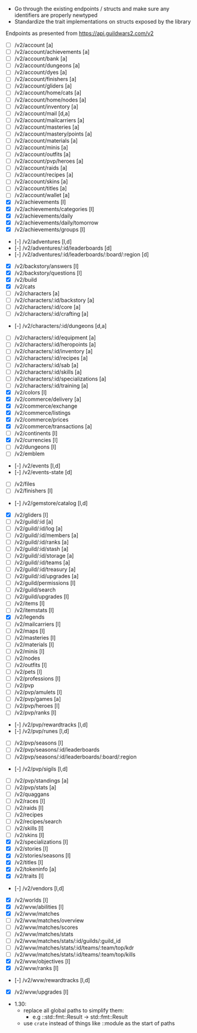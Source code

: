 - Go through the existing endpoints / structs and make sure any identifiers are properly newtyped
- Standardize the trait implementations on structs exposed by the library

Endpoints as presented from https://api.guildwars2.com/v2
- [ ] /v2/account [a]
- [ ] /v2/account/achievements [a]
- [ ] /v2/account/bank [a]
- [ ] /v2/account/dungeons [a]
- [ ] /v2/account/dyes [a]
- [ ] /v2/account/finishers [a]
- [ ] /v2/account/gliders [a]
- [ ] /v2/account/home/cats [a]
- [ ] /v2/account/home/nodes [a]
- [ ] /v2/account/inventory [a]
- [ ] /v2/account/mail [d,a]
- [ ] /v2/account/mailcarriers [a]
- [ ] /v2/account/masteries [a]
- [ ] /v2/account/mastery/points [a]
- [ ] /v2/account/materials [a]
- [ ] /v2/account/minis [a]
- [ ] /v2/account/outfits [a]
- [ ] /v2/account/pvp/heroes [a]
- [ ] /v2/account/raids [a]
- [ ] /v2/account/recipes [a]
- [ ] /v2/account/skins [a]
- [ ] /v2/account/titles [a]
- [ ] /v2/account/wallet [a]
- [x] /v2/achievements [l]
- [X] /v2/achievements/categories [l]
- [x] /v2/achievements/daily
- [x] /v2/achievements/daily/tomorrow
- [X] /v2/achievements/groups [l]
- [-] /v2/adventures [l,d]
- [-] /v2/adventures/:id/leaderboards [d]
- [-] /v2/adventures/:id/leaderboards/:board/:region [d]
- [x] /v2/backstory/answers [l]
- [x] /v2/backstory/questions [l]
- [x] /v2/build
- [x] /v2/cats
- [ ] /v2/characters [a]
- [ ] /v2/characters/:id/backstory [a]
- [ ] /v2/characters/:id/core [a]
- [ ] /v2/characters/:id/crafting [a]
- [-] /v2/characters/:id/dungeons [d,a]
- [ ] /v2/characters/:id/equipment [a]
- [ ] /v2/characters/:id/heropoints [a]
- [ ] /v2/characters/:id/inventory [a]
- [ ] /v2/characters/:id/recipes [a]
- [ ] /v2/characters/:id/sab [a]
- [ ] /v2/characters/:id/skills [a]
- [ ] /v2/characters/:id/specializations [a]
- [ ] /v2/characters/:id/training [a]
- [x] /v2/colors [l]
- [x] /v2/commerce/delivery [a]
- [x] /v2/commerce/exchange
- [x] /v2/commerce/listings
- [x] /v2/commerce/prices
- [x] /v2/commerce/transactions [a]
- [ ] /v2/continents [l]
- [x] /v2/currencies [l]
- [ ] /v2/dungeons [l]
- [ ] /v2/emblem
- [-] /v2/events [l,d]
- [-] /v2/events-state [d]
- [ ] /v2/files
- [ ] /v2/finishers [l]
- [-] /v2/gemstore/catalog [l,d]
- [x] /v2/gliders [l]
- [ ] /v2/guild/:id [a]
- [ ] /v2/guild/:id/log [a]
- [ ] /v2/guild/:id/members [a]
- [ ] /v2/guild/:id/ranks [a]
- [ ] /v2/guild/:id/stash [a]
- [ ] /v2/guild/:id/storage [a]
- [ ] /v2/guild/:id/teams [a]
- [ ] /v2/guild/:id/treasury [a]
- [ ] /v2/guild/:id/upgrades [a]
- [ ] /v2/guild/permissions [l]
- [ ] /v2/guild/search
- [ ] /v2/guild/upgrades [l]
- [ ] /v2/items [l]
- [ ] /v2/itemstats [l]
- [x] /v2/legends
- [ ] /v2/mailcarriers [l]
- [ ] /v2/maps [l]
- [ ] /v2/masteries [l]
- [ ] /v2/materials [l]
- [ ] /v2/minis [l]
- [ ] /v2/nodes
- [ ] /v2/outfits [l]
- [ ] /v2/pets [l]
- [ ] /v2/professions [l]
- [ ] /v2/pvp
- [ ] /v2/pvp/amulets [l]
- [ ] /v2/pvp/games [a]
- [ ] /v2/pvp/heroes [l]
- [ ] /v2/pvp/ranks [l]
- [-] /v2/pvp/rewardtracks [l,d]
- [-] /v2/pvp/runes [l,d]
- [ ] /v2/pvp/seasons [l]
- [ ] /v2/pvp/seasons/:id/leaderboards
- [ ] /v2/pvp/seasons/:id/leaderboards/:board/:region
- [-] /v2/pvp/sigils [l,d]
- [ ] /v2/pvp/standings [a]
- [ ] /v2/pvp/stats [a]
- [ ] /v2/quaggans
- [ ] /v2/races [l]
- [ ] /v2/raids [l]
- [ ] /v2/recipes
- [ ] /v2/recipes/search
- [ ] /v2/skills [l]
- [ ] /v2/skins [l]
- [x] /v2/specializations [l]
- [x] /v2/stories [l]
- [x] /v2/stories/seasons [l]
- [x] /v2/titles [l]
- [X] /v2/tokeninfo [a]
- [x] /v2/traits [l]
- [-] /v2/vendors [l,d]
- [x] /v2/worlds [l]
- [x] /v2/wvw/abilities [l]
- [x] /v2/wvw/matches
- [ ] /v2/wvw/matches/overview
- [ ] /v2/wvw/matches/scores
- [ ] /v2/wvw/matches/stats
- [ ] /v2/wvw/matches/stats/:id/guilds/:guild_id
- [ ] /v2/wvw/matches/stats/:id/teams/:team/top/kdr
- [ ] /v2/wvw/matches/stats/:id/teams/:team/top/kills
- [x] /v2/wvw/objectives [l]
- [x] /v2/wvw/ranks [l]
- [-] /v2/wvw/rewardtracks [l,d]
- [x] /v2/wvw/upgrades [l]

- 1.30:
    - replace all global paths to simplify them:
        - e.g ::std::fmt::Result -> std::fmt::Result
    - use `crate` instead of things like ::module as the start of paths